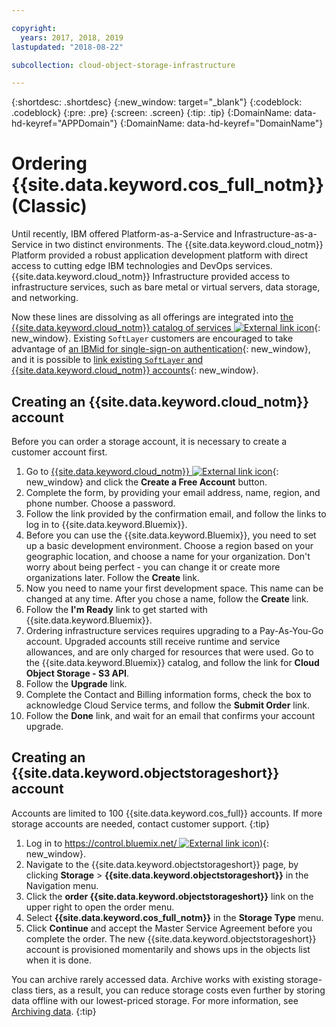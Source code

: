 ```yaml
---

copyright:
  years: 2017, 2018, 2019
lastupdated: "2018-08-22"

subcollection: cloud-object-storage-infrastructure

---
```

{:shortdesc: .shortdesc}
{:new_window: target="_blank"}
{:codeblock: .codeblock}
{:pre: .pre}
{:screen: .screen}
{:tip: .tip}
{:DomainName: data-hd-keyref="APPDomain"}
{:DomainName: data-hd-keyref="DomainName"}


# Ordering {{site.data.keyword.cos_full_notm}} (Classic)

Until recently, IBM offered Platform-as-a-Service and Infrastructure-as-a-Service in two distinct environments. The {{site.data.keyword.cloud_notm}} Platform provided a robust application development platform with direct access to cutting edge IBM technologies and DevOps services. {{site.data.keyword.cloud_notm}} Infrastructure provided access to infrastructure services, such as bare metal or virtual servers, data storage, and networking.

Now these lines are dissolving as all offerings are integrated into [the {{site.data.keyword.cloud_notm}} catalog of services ![External link icon](../../icons/launch-glyph.svg "External link icon")](https://cloud.ibm.com/catalog){: new_window}. Existing `SoftLayer` customers are encouraged to take advantage of [an IBMid for single-sign-on authentication](/docs/account?topic=account-signup){: new_window}, and it is possible to [link existing `SoftLayer` and {{site.data.keyword.cloud_notm}} accounts](/docs/account?topic=account-unifyingaccounts#link_accounts){: new_window}.


## Creating an {{site.data.keyword.cloud_notm}} account

Before you can order a storage account, it is necessary to create a customer account first.

1. Go to [{{site.data.keyword.cloud_notm}} ![External link icon](../../icons/launch-glyph.svg "External link icon")](https://cloud.ibm.com){: new_window} and click the **Create a Free Account** button.
2. Complete the form, by providing your email address, name, region, and phone number. Choose a password.
3. Follow the link provided by the confirmation email, and follow the links to log in to {{site.data.keyword.Bluemix}}.
4. Before you can use the {{site.data.keyword.Bluemix}}, you need to set up a basic development environment. Choose a region based on your geographic location, and choose a name for your organization. Don't worry about being perfect - you can change it or create more organizations later. Follow the **Create** link.
5. Now you need to name your first development space. This name can be changed at any time. After you chose a name, follow the **Create** link.
6. Follow the **I'm Ready** link to get started with {{site.data.keyword.Bluemix}}.
7. Ordering infrastructure services requires upgrading to a Pay-As-You-Go account. Upgraded accounts still receive runtime and service allowances, and are only charged for resources that were used. Go to the {{site.data.keyword.Bluemix}} catalog, and follow the link for **Cloud Object Storage - S3 API**.
8. Follow the **Upgrade** link.
9. Complete the Contact and Billing information forms, check the box to acknowledge Cloud Service terms, and follow the **Submit Order** link.
10. Follow the **Done** link, and wait for an email that confirms your account upgrade.

## Creating an {{site.data.keyword.objectstorageshort}} account

Accounts are limited to 100 {{site.data.keyword.cos_full}} accounts. If more storage accounts are needed, contact customer support.
{:tip}

1. Log in to [https://control.bluemix.net/ ![External link icon](../../icons/launch-glyph.svg "External link icon"))](https://cloud.ibm.com/){: new_window}.
2. Navigate to the {{site.data.keyword.objectstorageshort}} page, by clicking **Storage** > **{{site.data.keyword.objectstorageshort}}** in the Navigation menu.
3. Click the **order {{site.data.keyword.objectstorageshort}}** link on the upper right to open the order menu.
4. Select **{{site.data.keyword.cos_full_notm}}** in the **Storage Type** menu.
5. Click **Continue** and accept the Master Service Agreement before you complete the order. The new {{site.data.keyword.objectstorageshort}} account is provisioned momentarily and shows ups in the objects list when it is done.

You can archive rarely accessed data. Archive works with existing storage-class tiers, as a result, you can reduce storage costs even further by storing data offline with our lowest-priced storage. For more information, see [Archiving data](/docs/infrastructure/cloud-object-storage-infrastructure?topic=cloud-object-storage-infrastructure-archiving-data).
{:tip}
